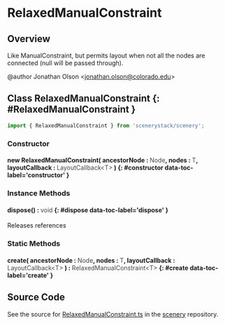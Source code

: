 # RelaxedManualConstraint

## Overview

Like ManualConstraint, but permits layout when not all the nodes are connected (null will be passed through).

@author Jonathan Olson &lt;jonathan.olson@colorado.edu&gt;

## Class RelaxedManualConstraint {: #RelaxedManualConstraint }


```js
import { RelaxedManualConstraint } from 'scenerystack/scenery';
```
### Constructor

#### new RelaxedManualConstraint( ancestorNode : <span style="font-weight: 400; opacity: 80%;">Node</span>, nodes : <span style="font-weight: 400; opacity: 80%;">T</span>, layoutCallback : <span style="font-weight: 400; opacity: 80%;">LayoutCallback&lt;T&gt;</span> ) {: #constructor data-toc-label='constructor' }

### Instance Methods

#### dispose() : <span style="font-weight: 400; opacity: 80%;">void</span> {: #dispose data-toc-label='dispose' }

Releases references

### Static Methods

#### create( ancestorNode : <span style="font-weight: 400; opacity: 80%;">Node</span>, nodes : <span style="font-weight: 400; opacity: 80%;">T</span>, layoutCallback : <span style="font-weight: 400; opacity: 80%;">LayoutCallback&lt;T&gt;</span> ) : <span style="font-weight: 400; opacity: 80%;">RelaxedManualConstraint&lt;T&gt;</span> {: #create data-toc-label='create' }



## Source Code

See the source for [RelaxedManualConstraint.ts](https://github.com/phetsims/scenery/blob/main/js/layout/constraints/RelaxedManualConstraint.ts) in the [scenery](https://github.com/phetsims/scenery) repository.
